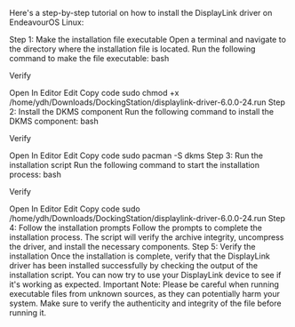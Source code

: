 Here's a step-by-step tutorial on how to install the DisplayLink driver on EndeavourOS Linux:

Step 1: Make the installation file executable
Open a terminal and navigate to the directory where the installation file is located.
Run the following command to make the file executable:
bash

Verify

Open In Editor
Edit
Copy code
sudo chmod +x /home/ydh/Downloads/DockingStation/displaylink-driver-6.0.0-24.run
Step 2: Install the DKMS component
Run the following command to install the DKMS component:
bash

Verify

Open In Editor
Edit
Copy code
sudo pacman -S dkms
Step 3: Run the installation script
Run the following command to start the installation process:
bash

Verify

Open In Editor
Edit
Copy code
sudo /home/ydh/Downloads/DockingStation/displaylink-driver-6.0.0-24.run
Step 4: Follow the installation prompts
Follow the prompts to complete the installation process. The script will verify the archive integrity, uncompress the driver, and install the necessary components.
Step 5: Verify the installation
Once the installation is complete, verify that the DisplayLink driver has been installed successfully by checking the output of the installation script.
You can now try to use your DisplayLink device to see if it's working as expected.
Important Note: Please be careful when running executable files from unknown sources, as they can potentially harm your system. Make sure to verify the authenticity and integrity of the file before running it.